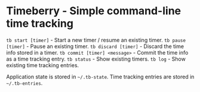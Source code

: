 Timeberry - Simple command-line time tracking
=============================================

`tb start [timer]` - Start a new timer / resume an existing timer.
`tb pause [timer]` - Pause an existing timer.
`tb discard [timer]` - Discard the time info stored in a timer.
`tb commit [timer] <message>` - Commit the time info as a time tracking entry.
`tb status` - Show existing timers.
`tb log` - Show existing time tracking entries.

Application state is stored in `~/.tb-state`. Time tracking entries are stored in `~/.tb-entries`.
